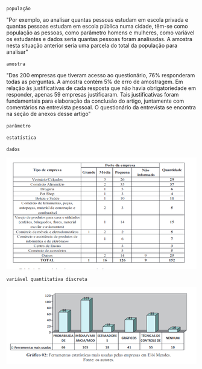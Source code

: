 `população`

"Por exemplo, ao analisar quantas pessoas estudam em escola privada e quantas pessoas estudam em escola pública numa cidade, têm-se como população as pessoas, como parâmetro homens e mulheres, como variável os estudantes e dados seria quantas pessoas foram analisadas. A amostra nesta situação anterior seria uma parcela do total da população para analisar"

`amostra`

"Das 200 empresas que tiveram acesso ao questionário, 76% responderam todas as perguntas. A amostra contém 5% de erro de amostragem. Em relação às justificativas de cada resposta que não havia obrigatoriedade em responder, apenas 59 empresas justificaram. Tais justificativas foram fundamentais para elaboração da conclusão do artigo, juntamente com comentários na entrevista pessoal. O questionário da entrevista se encontra na seção de anexos desse artigo"

`parâmetro`

`estatística`

`dados`

<img src="img/tabela.png"></img>

`variável quantitativa discreta`

<img src="img/tabela_2.png"></img>
